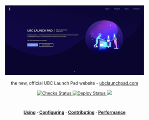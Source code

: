 <p align="center">
  <img src="./.static/homepage.png" width="90%" alt="homepage"/>
</p>

<p align="center">
  the new, official UBC Launch Pad website - <a href="https://ubclaunchpad.com">ubclaunchpad.com</a>
</p>

<p align="center">
  <a href="https://github.com/ubclaunchpad/ubclaunchpad.com/actions?workflow=Checks">
    <img src="https://github.com/ubclaunchpad/ubclaunchpad.com/workflows/Checks/badge.svg"
      alt="Checks Status" />
  </a>
  <a href="https://app.netlify.com/sites/ubclaunchpad/deploys">
    <img src="https://api.netlify.com/api/v1/badges/63f72100-a34c-4ad7-b47c-8b85c179202f/deploy-status"
      alt="Deploy Status" />
  </a>
  <a href="https://ubclaunchpad.com">
    <img src="https://img.shields.io/website/https/ubclaunchpad.com.svg" />
  </a>
</p>

<br>

<p align="center">
  <a href="./USING.md"><strong>Using</strong></a> · 
  <a href="https://ubclaunchpad.com/config"><strong>Configuring</strong></a> · 
  <a href="./CONTRIBUTING.md"><strong>Contributing</strong></a> · 
  <a href="https://developers.google.com/speed/pagespeed/insights/?url=https%3A%2F%2Fubclaunchpad.com&tab=desktop"><strong>Performance</strong></a>
</p>

<br>

